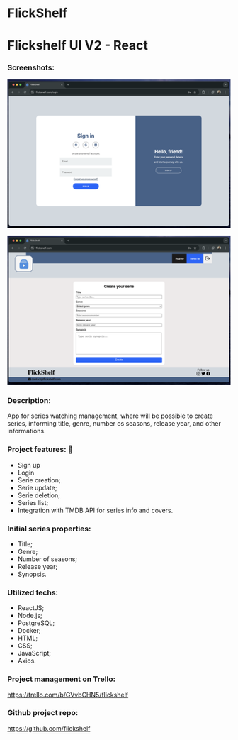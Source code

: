 # FlickShelf

# Flickshelf UI V2 - React

### Screenshots:
![serie-crud login screenshot](./src/assets/login.png)

![serie-crud home screenshot](./src/assets/home.png)

### Description:
App for series watching management, where will be possible to create series, informing title, genre, number os seasons, release year, and other informations.

### Project features: 🚀
- Sign up
- Login
- Serie creation;
- Serie update;
- Serie deletion;
- Series list;
- Integration with TMDB API for series info and covers.

### Initial series properties:
- Title;
- Genre;
- Number of seasons;
- Release year;
- Synopsis.

### Utilized techs:
- ReactJS;
- Node.js;
- PostgreSQL;
- Docker;
- HTML;
- CSS;
- JavaScript;
- Axios.

### Project management on Trello: 
https://trello.com/b/GVvbCHN5/flickshelf

### Github project repo:
https://github.com/flickshelf
